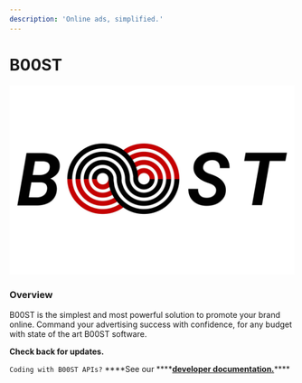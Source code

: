 ```yaml
---
description: 'Online ads, simplified.'
---
```


# B00ST

![](.gitbook/assets/b00st-repo-image_main_kgr5qq.jpeg)

### Overview

B00ST is the simplest and most powerful solution to promote your brand online. Command your advertising success with confidence, for any budget with state of the art B00ST software.

**Check back for updates.** 

`Coding with B00ST APIs?` ****See our ****[**developer documentation.**](https://api.b00st.com)\*\*\*\*

